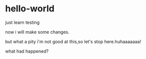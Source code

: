 # hello-world
just learn testing

now i will make some changes.

but what a pity i'm not good at this,so let's stop here.huhaaaaaaa!

what had happened?
